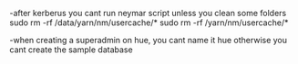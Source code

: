 -after kerberus you cant run neymar script unless you clean some folders
sudo rm -rf /data/yarn/nm/usercache/*
sudo rm -rf /yarn/nm/usercache/*

-when creating a superadmin on hue, you cant name it hue otherwise you cant create the sample database
